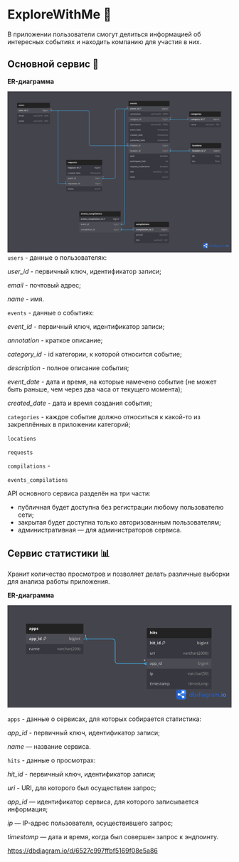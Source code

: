 # ExploreWithMe :dizzy:

В приложении пользователи смогут делиться информацией об интересных событиях и находить компанию для участия в них.

## Основной сервис :eyes:


**ER-диаграмма**

![alt text](ewmDB.png )
`users` - данные о пользователях:

_user_id_ - первичный ключ, идентификатор записи;

_email_ - почтовый адрес;

_name_ - имя.

`events` - данные о событиях:

_event_id_ - первичный ключ, идентификатор записи;

_annotation_ - краткое описание;

_category_id_ - id категории, к которой относится событие;

_description_ - полное описание события;

_event_date_ - дата и время, на которые намечено событие (не может быть раньше, чем через два часа от текущего момента);

_created_date_ - дата и время создания события;

`categories` - каждое событие должно относиться к какой-то из закреплённых в приложении категорий;

`locations` 

`requests`

`compilations` - 

`events_compilations`

API основного сервиса разделён на три части:

- публичная будет доступна без регистрации любому пользователю сети;
- закрытая будет доступна только авторизованным пользователям;
- административная — для администраторов сервиса.

## Сервис статистики :bar_chart:

Хранит количество просмотров и позволяет делать различные выборки для анализа работы приложения.

**ER-диаграмма**

![alt text](statDB.png )

`apps` - данные о сервисах, для которых собирается статистика:

_app_id_ - первичный ключ, идентификатор записи;

_name_ — название сервиса.

`hits` - данные о просмотрах:

_hit_id_ - первичный ключ, идентификатор записи;

_uri_ - URI, для которого был осуществлен запрос;

_app_id_ — идентификатор сервиса, для которого записывается информация;

_ip_ — IP-адрес пользователя, осуществившего запрос;

_timestamp_ — дата и время, когда был совершен запрос к эндпоинту.

https://dbdiagram.io/d/6527c997ffbf5169f08e5a86